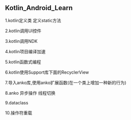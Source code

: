 ## Kotlin_Android_Learn


1.kotlin定义类 定义static方法

2.kotlin调用UI控件

3.kotlin调用NDK

4.kotlin项目编译加速

5.kotlin函数式编程

6.kotlin使用Support库下面的RecyclerView

7.导入anko库,使用anko扩展函数(在一个类上增加一种新的行为) 

8.anko 异步操作 线程切换

9.dataclass

10.操作符重载